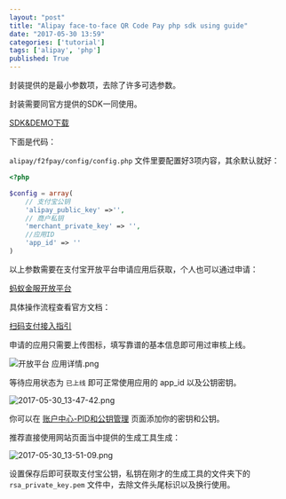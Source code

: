 ```yaml
---
layout: "post"
title: "Alipay face-to-face QR Code Pay php sdk using guide"
date: "2017-05-30 13:59"
categories: ['tutorial']
tags: ['alipay', 'php']
published: True
---
```


封装提供的是最小参数项，去除了许多可选参数。

封装需要同官方提供的SDK一同使用。

[SDK&DEMO下载](https://doc.open.alipay.com/docs/doc.htm?spm=a219a.7629140.0.0.0TkamP&treeId=194&articleId=105201&docType=1)

下面是代码：

<!--more-->

<script src="https://gist.github.com/discountry/92c88368acda7c4380e1504fddbb4bd9.js"></script>

`alipay/f2fpay/config/config.php` 文件里要配置好3项内容，其余默认就好：

```php
<?php

$config = array(
    // 支付宝公钥
    'alipay_public_key' =>'',
    // 商户私钥
    'merchant_private_key' => '',
    //应用ID
    'app_id' => ''
)
```

以上参数需要在支付宝开放平台申请应用后获取，个人也可以通过申请：

[蚂蚁金服开放平台](https://open.alipay.com/developmentAccess/developmentAccess.htm)

具体操作流程查看官方文档：

[扫码支付接入指引](https://doc.open.alipay.com/docs/doc.htm?spm=a219a.7629140.0.0.ix6pke&treeId=194&articleId=106078&docType=1)

申请的应用只需要上传图标，填写靠谱的基本信息即可用过审核上线。

![开放平台 应用详情.png](https://ooo.0o0.ooo/2017/05/30/592d06bd0b2d0.png)

等待应用状态为 `已上线` 即可正常使用应用的 app_id 以及公钥密钥。

![2017-05-30_13-47-42.png](https://ooo.0o0.ooo/2017/05/30/592d0796f067b.png)

你可以在 [账户中心-PID和公钥管理](https://openhome.alipay.com/platform/keyManage.htm) 页面添加你的密钥和公钥。

推荐直接使用网站页面当中提供的生成工具生成：

![2017-05-30_13-51-09.png](https://ooo.0o0.ooo/2017/05/30/592d086451cb3.png)

设置保存后即可获取支付宝公钥，私钥在刚才的生成工具的文件夹下的 `rsa_private_key.pem` 文件中，去除文件头尾标识以及换行使用。



